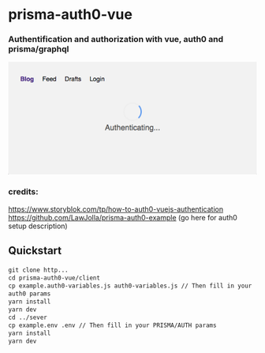 # prisma-auth0-vue

### Authentification and authorization with vue, auth0 and prisma/graphql
![Authenticating with spinner](screenshots/authenticating.png "Authenticating.png")

### credits:
https://www.storyblok.com/tp/how-to-auth0-vuejs-authentication  
https://github.com/LawJolla/prisma-auth0-example (go here for auth0 setup description)


## Quickstart
```
git clone http...
cd prisma-auth0-vue/client
cp example.auth0-variables.js auth0-variables.js // Then fill in your auth0 params
yarn install
yarn dev
cd ../sever
cp example.env .env // Then fill in your PRISMA/AUTH params
yarn install
yarn dev
```
